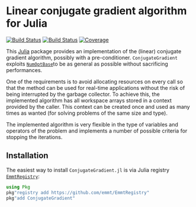 # Linear conjugate gradient algorithm for Julia

[![Build Status](https://github.com/emmt/ConjugateGradient.jl/actions/workflows/CI.yml/badge.svg?branch=master)](https://github.com/emmt/ConjugateGradient.jl/actions/workflows/CI.yml?query=branch%3Amaster)
[![Build Status](https://ci.appveyor.com/api/projects/status/github/emmt/ConjugateGradient.jl?svg=true)](https://ci.appveyor.com/project/emmt/ConjugateGradient-jl)
[![Coverage](https://codecov.io/gh/emmt/ConjugateGradient.jl/branch/master/graph/badge.svg)](https://codecov.io/gh/emmt/ConjugateGradient.jl)

This [Julia](https://julialang.org/) package provides an implementation of the
(linear) conjugate gradient algorithm, possibly with a pre-conditioner.
`ConjugateGradient` exploits
[`NumOptBase`](https://github.com/emmt/NumOptBase.jl)to be as general as
possible without sacrificing performances.

One of the requirements is to avoid allocating resources on every call so that
the method can be used for real-time applications without the risk of being
interrupted by the garbage collector.  To achieve this, the implemented
algorithm has all workspace arrays stored in a context provided by the caller.
This context can be created once and used as many times as wanted (for solving
problems of the same size and type).

The implemented algorithm is very flexible in the type of variables and
operators of the problem and implements a number of possible criteria for
stopping the iterations.


## Installation

The easiest way to install `ConjugateGradient.jl` is via Julia registry
[`EmmtRegistry`](https://github.com/emmt/EmmtRegistry):

```julia
using Pkg
pkg"registry add https://github.com/emmt/EmmtRegistry"
pkg"add ConjugateGradient"
```
